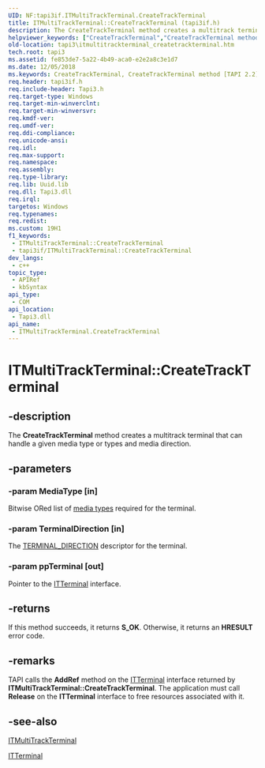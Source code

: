 ```yaml
---
UID: NF:tapi3if.ITMultiTrackTerminal.CreateTrackTerminal
title: ITMultiTrackTerminal::CreateTrackTerminal (tapi3if.h)
description: The CreateTrackTerminal method creates a multitrack terminal that can handle a given media type or types and media direction.
helpviewer_keywords: ["CreateTrackTerminal","CreateTrackTerminal method [TAPI 2.2]","CreateTrackTerminal method [TAPI 2.2]","ITMultiTrackTerminal interface","ITMultiTrackTerminal interface [TAPI 2.2]","CreateTrackTerminal method","ITMultiTrackTerminal.CreateTrackTerminal","ITMultiTrackTerminal::CreateTrackTerminal","_tapi3_itmultitrackterminal_createtrackterminal","tapi3.itmultitrackterminal_createtrackterminal","tapi3if/ITMultiTrackTerminal::CreateTrackTerminal"]
old-location: tapi3\itmultitrackterminal_createtrackterminal.htm
tech.root: tapi3
ms.assetid: fe853de7-5a22-4b49-aca0-e2e2a8c3e1d7
ms.date: 12/05/2018
ms.keywords: CreateTrackTerminal, CreateTrackTerminal method [TAPI 2.2], CreateTrackTerminal method [TAPI 2.2],ITMultiTrackTerminal interface, ITMultiTrackTerminal interface [TAPI 2.2],CreateTrackTerminal method, ITMultiTrackTerminal.CreateTrackTerminal, ITMultiTrackTerminal::CreateTrackTerminal, _tapi3_itmultitrackterminal_createtrackterminal, tapi3.itmultitrackterminal_createtrackterminal, tapi3if/ITMultiTrackTerminal::CreateTrackTerminal
req.header: tapi3if.h
req.include-header: Tapi3.h
req.target-type: Windows
req.target-min-winverclnt: 
req.target-min-winversvr: 
req.kmdf-ver: 
req.umdf-ver: 
req.ddi-compliance: 
req.unicode-ansi: 
req.idl: 
req.max-support: 
req.namespace: 
req.assembly: 
req.type-library: 
req.lib: Uuid.lib
req.dll: Tapi3.dll
req.irql: 
targetos: Windows
req.typenames: 
req.redist: 
ms.custom: 19H1
f1_keywords:
 - ITMultiTrackTerminal::CreateTrackTerminal
 - tapi3if/ITMultiTrackTerminal::CreateTrackTerminal
dev_langs:
 - c++
topic_type:
 - APIRef
 - kbSyntax
api_type:
 - COM
api_location:
 - Tapi3.dll
api_name:
 - ITMultiTrackTerminal.CreateTrackTerminal
---
```


# ITMultiTrackTerminal::CreateTrackTerminal


## -description

The 
<b>CreateTrackTerminal</b> method creates a multitrack terminal that can handle a given media type or types and media direction.

## -parameters

### -param MediaType [in]

Bitwise ORed list of 
<a href="/windows/desktop/Tapi/tapimediatype--constants">media types</a> required for the terminal.

### -param TerminalDirection [in]

The 
<a href="/windows/desktop/api/tapi3if/ne-tapi3if-terminal_direction">TERMINAL_DIRECTION</a> descriptor for the terminal.

### -param ppTerminal [out]

Pointer to the 
<a href="/windows/desktop/api/tapi3if/nn-tapi3if-itterminal">ITTerminal</a> interface.

## -returns

If this method succeeds, it returns <b xmlns:loc="http://microsoft.com/wdcml/l10n">S_OK</b>. Otherwise, it returns an <b xmlns:loc="http://microsoft.com/wdcml/l10n">HRESULT</b> error code.

## -remarks

TAPI calls the <b>AddRef</b> method on the 
<a href="/windows/desktop/api/tapi3if/nn-tapi3if-itterminal">ITTerminal</a> interface returned by <b>ITMultiTrackTerminal::CreateTrackTerminal</b>. The application must call <b>Release</b> on the 
<b>ITTerminal</b> interface to free resources associated with it.

## -see-also

<a href="/windows/desktop/api/tapi3if/nn-tapi3if-itmultitrackterminal">ITMultiTrackTerminal</a>



<a href="/windows/desktop/api/tapi3if/nn-tapi3if-itterminal">ITTerminal</a>